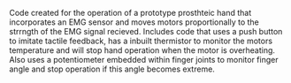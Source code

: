 Code created for the operation of a prototype prosthteic hand that incorporates an EMG sensor and moves motors proportionally to the strrngth of the EMG signal recieved.
Includes code that uses a push button to imitate tactile feedback, has a inbuilt thermistor to monitor the motors temperature and will stop hand operation when the motor is
overheating. 
Also uses a potentiometer embedded within finger joints to monitor finger angle and stop operation if this angle becomes extreme.
